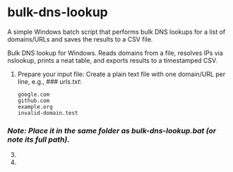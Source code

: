 # bulk-dns-lookup
A simple Windows batch script that performs bulk DNS lookups for a list of domains/URLs and saves the results to a CSV file.

Bulk DNS lookup for Windows. Reads domains from a file, resolves IPs via nslookup, prints a neat table, and exports results to a timestamped CSV.

1. Prepare your input file:
     Create a plain text file with one domain/URL per line, e.g., ### *urls.txt*:
      ```
      google.com
      github.com
      example.org
      invalid-domain.test
      ```
### *Note: Place it in the same folder as bulk-dns-lookup.bat (or note its full path).*


3. 
4. 
